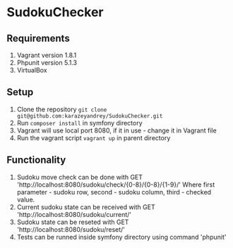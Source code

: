 # SudokuChecker

## Requirements
1. Vagrant version 1.8.1
2. Phpunit version 5.1.3
3. VirtualBox

## Setup
1. Clone the repository `git clone git@github.com:karazeyandrey/SudokuChecker.git`
2. Run `composer install` in symfony directory
3. Vagrant will use local port 8080, if it in use - change it in Vagrant file
4. Run the vagrant script `vagrant up` in parent directory

## Functionality
1. Sudoku move check can be done with GET 'http://localhost:8080/sudoku/check/{0-8}/{0-8}/{1-9}/'
    Where first parameter - sudoku row, second - sudoku column, third - checked value.
2. Current sudoku state can be received with GET 'http://localhost:8080/sudoku/current/'
3. Sudoku state can be reseted with GET 'http://localhost:8080/sudoku/reset/'
4. Tests can be runned inside symfony directory using command 'phpunit'
